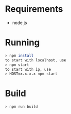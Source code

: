 # Requirements

* node.js

# Running

```bash
> npm install
to start with localhost, use
> npm start 
to start with ip, use
> HOST=x.x.x.x npm start
```

# Build

```bash
> npm run build
```

